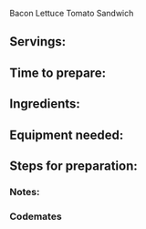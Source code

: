 Bacon Lettuce Tomato Sandwich 

## Servings: 

## Time to prepare: 

## Ingredients:


## Equipment needed:


## Steps for preparation:



### Notes:



### Codemates #
